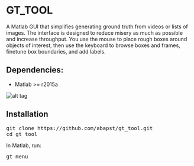 # GT_TOOL

A Matlab GUI that simplifies generating ground truth from videos or lists of images. The interface is designed to reduce misery as much as possible and increase throughput. You use the mouse to place rough boxes around objects of interest, then use the keyboard to browse boxes and frames, finetune box boundaries, and add labels.

## Dependencies:
 - Matlab >= r2015a

![alt tag](https://lh5.googleusercontent.com/ZQKoQbdBCCAlZxImFaxzo3DeAGe9xkIN5epDiJCc1lYZFD9mnofBkXtMZFcALX8A1grwWArMRVROAHU=w1316-h921-rw)


## Installation

<pre>
git clone https://github.com/abapst/gt_tool.git
cd gt_tool
</pre>

In Matlab, run:
<pre>
gt_menu
</pre>
